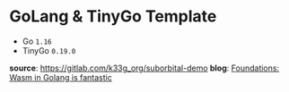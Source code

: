 # GoLang & TinyGo Template

- Go `1.16`
- TinyGo `0.19.0`

**source**: https://gitlab.com/k33g_org/suborbital-demo
**blog**: [Foundations: Wasm in Golang is fantastic](https://blog.suborbital.dev/foundations-wasm-in-golang-is-fantastic)
